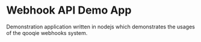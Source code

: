 # Webhook API Demo App
Demonstration application written in nodejs which demonstrates the usages of the qooqie webhooks system.
